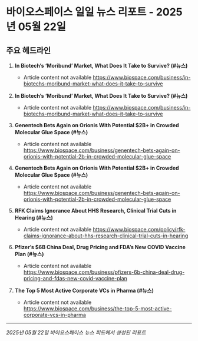 # 바이오스페이스 일일 뉴스 리포트 - 2025년 05월 22일


## 주요 헤드라인

1. **In Biotech’s ‘Moribund’ Market, What Does It Take to Survive? (#뉴스)**
   - Article content not available
   <https://www.biospace.com/business/in-biotechs-moribund-market-what-does-it-take-to-survive>

2. **In Biotech’s ‘Moribund’ Market, What Does It Take to Survive? (#뉴스)**
   - Article content not available
   <https://www.biospace.com/business/in-biotechs-moribund-market-what-does-it-take-to-survive>

3. **Genentech Bets Again on Orionis With Potential $2B+ in Crowded Molecular Glue Space (#뉴스)**
   - Article content not available
   <https://www.biospace.com/business/genentech-bets-again-on-orionis-with-potential-2b-in-crowded-molecular-glue-space>

4. **Genentech Bets Again on Orionis With Potential $2B+ in Crowded Molecular Glue Space (#뉴스)**
   - Article content not available
   <https://www.biospace.com/business/genentech-bets-again-on-orionis-with-potential-2b-in-crowded-molecular-glue-space>

5. **RFK Claims Ignorance About HHS Research, Clinical Trial Cuts in Hearing (#뉴스)**
   - Article content not available
   <https://www.biospace.com/policy/rfk-claims-ignorance-about-hhs-research-clinical-trial-cuts-in-hearing>

6. **Pfizer’s $6B China Deal, Drug Pricing and FDA’s New COVID Vaccine Plan (#뉴스)**
   - Article content not available
   <https://www.biospace.com/business/pfizers-6b-china-deal-drug-pricing-and-fdas-new-covid-vaccine-plan>

7. **The Top 5 Most Active Corporate VCs in Pharma (#뉴스)**
   - Article content not available
   <https://www.biospace.com/business/the-top-5-most-active-corporate-vcs-in-pharma>


---
*2025년 05월 22일 바이오스페이스 뉴스 피드에서 생성된 리포트*